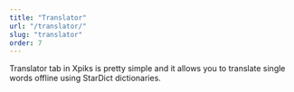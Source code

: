 ```yaml
---
title: "Translator"
url: "/translator/"
slug: "translator"
order: 7
---
```


Translator tab in Xpiks is pretty simple and it allows you to translate single words offline using StarDict dictionaries.